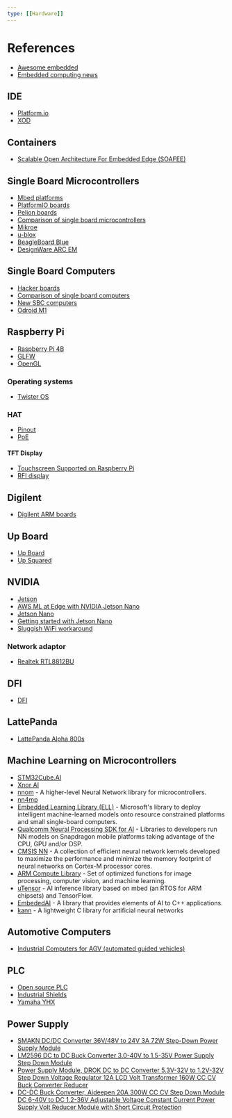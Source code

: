 ```yaml
---
type: [[Hardware]]
---
```


# References

- [Awesome embedded](https://github.com/nhivp/Awesome-Embedded)
- [Embedded computing news](https://www.embedded-computing.com/)

## IDE

- [Platform.io](https://platform.io/)
- [XOD](https://xod.io/)

## Containers

- [Scalable Open Architecture For Embedded Edge (SOAFEE)](https://armkeil.blob.core.windows.net/developer/Files/pdf/white-paper/arm-scalable-open-architecture-for-embedded-edge-soafee.pdf)

## Single Board Microcontrollers

- [Mbed platforms](https://os.mbed.com/platforms/)
- [PlatformIO boards](https://platformio.org/boards)
- [Pelion boards](https://www.pelion.com/docs/device-management/current/connecting/tutorial-pelion-mbedos.html)
- [Comparison of single board microcontrollers](https://en.wikipedia.org/wiki/Comparison_of_single-board_microcontrollers)
- [Mikroe](https://www.mikroe.com/)
- [u-blox](https://os.mbed.com/platforms/ublox-EVK-ODIN-W2/)
- [BeagleBoard Blue](https://beagleboard.org/blue)
- [DesignWare ARC EM](https://www.synopsys.com/dw/ipdir.php?ds=arc_em_starter_kit)

## Single Board Computers

- [Hacker boards](https://www.hackerboards.com/home.php)
- [Comparison of single board computers](https://en.wikipedia.org/wiki/User:OliverGalvin/Comparison_of_single-board_computers)
- [New SBC computers](https://www.mickmake.com/post/weekly-roundup-64-new-maker-products)
- [Odroid M1](https://ameridroid.com/blogs/ameriblogs/new-product-odroid-m1)

## Raspberry Pi

- [Raspberry Pi 4B](https://www.raspberrypi.org/products/raspberry-pi-4-model-b/)
- [GLFW](https://www.raspberrypi.org/forums/viewtopic.php?t=222264)
- [OpenGL](https://ubuntu-mate.community/t/tutorial-activate-opengl-driver-for-ubuntu-mate-16-04/7094/4)

### Operating systems

- [Twister OS](https://twisteros.com/)

### HAT

- [Pinout](https://pinout.xyz/)
- [PoE](https://www.adafruit.com/product/3953)

#### TFT Display

- [Touchscreen Supported on Raspberry Pi](https://github.com/notro/fbtft/blob/master/fbtft_device.c)
- [RFI display](https://learn.watterott.com/rpi-display/fbtft-install/)

## Digilent

- [Digilent ARM boards](https://store.digilentinc.com/processors/by-technology/arm/)

## Up Board

- [Up Board](https://up-board.org/)
- [Up Squared](https://up-board.org/upsquared/specifications/)

## NVIDIA

- [Jetson](https://developer.nvidia.com/buy-jetson)
- [AWS ML at Edge with NVIDIA Jetson Nano](https://github.com/mahendrabairagi/AWS_ML_At_Edge_With_NVIDIA_Jetson_Nano)
- [Jetson Nano](https://developer.nvidia.com/embedded/jetson-nano-developer-kit)
- [Getting started with Jetson Nano](https://blog.hackster.io/getting-started-with-the-nvidia-jetson-nano-developer-kit-43aa7c298797)
- [Sluggish WiFi workaround](https://devtalk.nvidia.com/default/topic/1058176/jetson-nano/intel-8265ngw-sluggish-wifi-workaround-/post/5365834/#5365834)

### Network adaptor

- [Realtek RTL8812BU](https://github.com/cilynx/rtl88x2BU_WiFi_linux_v5.3.1_27678.20180430_COEX20180427-5959)

## DFI

- [DFI](https://www.dfi.com/)

## LattePanda

- [LattePanda Alpha 800s](https://www.dfrobot.com/product-1727.html)

## Machine Learning on Microcontrollers

- [STM32Cube.AI](https://www.st.com/content/st_com/en/stm32-ann.html)
- [Xnor AI](https://www.youtube.com/watch?v=3cD9bpfX9FA&feature=emb_title)
- [nnom](https://github.com/majianjia/nnom) - A higher-level Neural Network library for microcontrollers.
- [nn4mp](https://github.com/correlllab/nn4mp)
- [Embedded Learning Library (ELL)](https://github.com/Microsoft/ELL) - Microsoft's library to deploy intelligent machine-learned models onto resource constrained platforms and small single-board computers.
- [Qualcomm Neural Processing SDK for AI](https://developer.qualcomm.com/software/qualcomm-neural-processing-sdk) - Libraries to developers run NN models on Snapdragon mobile platforms taking advantage of the CPU, GPU and/or DSP.
- [CMSIS NN](https://arm-software.github.io/CMSIS_5/NN/html/index.html) - A collection of efficient neural network kernels developed to maximize the performance and minimize the memory footprint of neural networks on Cortex-M processor cores.
- [ARM Compute Library](https://developer.arm.com/technologies/compute-library) - Set of optimized functions for image processing, computer vision, and machine learning.
- [uTensor](https://github.com/uTensor/uTensor) - AI inference library based on mbed (an RTOS for ARM chipsets) and TensorFlow.
- [EmbededAI](https://github.com/boralt/EmbeddedAI) - A library that provides elements of AI to C++ applications.
- [kann](https://github.com/attractivechaos/kann) - A lightweight C library for artificial neural networks

## Automotive Computers

- [Industrial Computers for AGV (automated guided vehicles)](https://www.syslogic.de/eng/fahrerlose-transportsysteme-fts-91156.shtml)

## PLC

- [Open source PLC](https://www.digital-loggers.com/plchw.html)
- [Industrial Shields](https://www.industrialshields.com/)
- [Yamaha YHX](https://global.yamaha-motor.com/business/robot/lineup/controller/yhx/)

## Power Supply

- [SMAKN DC/DC Converter 36V/48V to 24V 3A 72W Step-Down Power Supply Module](https://www.amazon.com/SMAKN-Converter-Step-Down-Supply-Module/dp/B00XKL6M8U)
- [LM2596 DC to DC Buck Converter 3.0-40V to 1.5-35V Power Supply Step Down Module](https://www.amazon.ca/Erayco-LM2596-Converter-3-0-40V-1-5-35V/dp/B07JNQFV7F/ref=pd_lutyp_crty_cxhsh_3_3/139-5285681-3002038)
- [Power Supply Module, DROK DC to DC Converter 5.3V-32V to 1.2V-32V Step Down Voltage Regulator 12A LCD Volt Transformer 160W CC CV Buck Converter Reducer](https://www.amazon.ca/Adjustable-Converter-DROK-Regulator-Transformer/dp/B078Q1624B/ref=sxbs_sxwds-stvp)
- [DC-DC Buck Converter, Aideepen 20A 300W CC CV Step Down Module DC 6-40V to DC 1.2-36V Adjustable Voltage Constant Current Power Supply Volt Reducer Module with Short Circuit Protection](https://www.amazon.com/Aideepen-Constant-Current-Adjustable-Converter/dp/B0747QDRW9/ref=pd_sbs_23_img_2/143-0784339-2159158)
